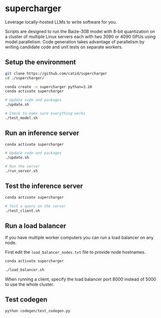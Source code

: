 # supercharger

Leverage locally-hosted LLMs to write software for you.

Scripts are designed to run the Baize-30B model with 8-bit quantization on a cluster of multiple Linux servers each with two 3090 or 4090 GPUs using model parallelism.  Code generation takes advantage of parallelism by writing candidate code and unit tests on separate workers.

## Setup the environment

```bash
git clone https://github.com/catid/supercharger
cd ./supercharger/

conda create -n supercharger python=3.10
conda activate supercharger

# Update code and packages
./update.sh

# Check to make sure everything works
./test_model.sh
```

## Run an inference server

```bash
conda activate supercharger

# Update code and packages
./update.sh

# Run the server
./run_server.sh
```

## Test the inference server

```bash
conda activate supercharger

# Test a query on the server
./test_client.sh
```

## Run a load balancer

If you have multiple worker computers you can run a load balancer on any node.

First edit the `load_balancer_nodes.txt` file to provide node hostnames.

```bash
conda activate supercharger

./load_balancer.sh
```

When running a client, specify the load balancer port 8000 instead of 5000 to use the whole cluster.


## Test codegen

```bash
python codegen/test_codegen.py
```
